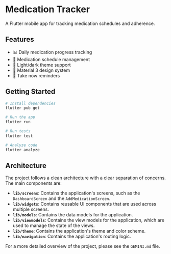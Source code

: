 # Medication Tracker

A Flutter mobile app for tracking medication schedules and adherence.

## Features

- 📊 Daily medication progress tracking
- 💊 Medication schedule management
- 🌙 Light/dark theme support
- 📱 Material 3 design system
- 🎯 Take now reminders

## Getting Started

```bash
# Install dependencies
flutter pub get

# Run the app
flutter run

# Run tests
flutter test

# Analyze code
flutter analyze
```

## Architecture

The project follows a clean architecture with a clear separation of concerns. The main components are:

- **`lib/screens`**: Contains the application's screens, such as the `DashboardScreen` and the `AddMedicationScreen`.
- **`lib/widgets`**: Contains reusable UI components that are used across multiple screens.
- **`lib/models`**: Contains the data models for the application.
- **`lib/viewmodels`**: Contains the view models for the application, which are used to manage the state of the views.
- **`lib/theme`**: Contains the application's theme and color scheme.
- **`lib/navigation`**: Contains the application's routing logic.

For a more detailed overview of the project, please see the `GEMINI.md` file.
